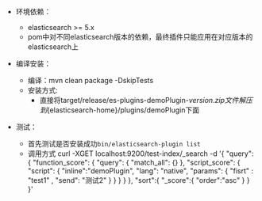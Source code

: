 * 环境依赖：
    * elasticsearch >= 5.x
    * pom中对不同elasticsearch版本的依赖，最终插件只能应用在对应版本的elasticsearch上

* 编译安装：
    * 编译：mvn clean package -DskipTests
    * 安装方式: 
        * 直接将target/release/es-plugins-demoPlugin-${version}.zip文件解压到${elasticsearch-home}/plugins/demoPlugin下面
       
* 测试：
    * 首先测试是否安装成功`bin/elasticsearch-plugin list`
    * 调用方式
curl -XGET localhost:9200/test-index/_search -d '{
  "query": {
    "function_score": {
      "query": {
        "match_all": {}
      },
      "script_score": {
        "script": {
          "inline":"demoPlugin",
          "lang": "native",
          "params": {
            "fisrt" : "test1" ,
            "send": "测试2" 
          }
        }
      }
    }
  },
  "sort":{
      "_score":{
        "order":"asc"
      }
    }
}'